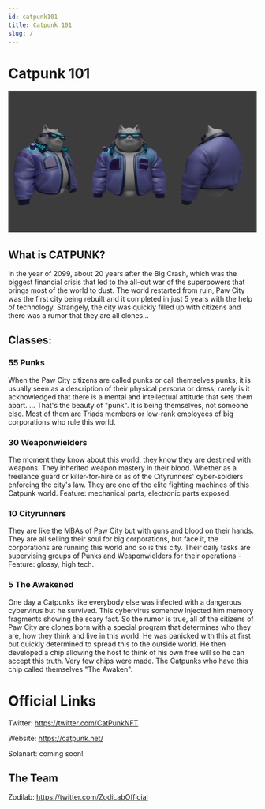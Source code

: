 ```yaml
---
id: catpunk101
title: Catpunk 101
slug: /
---
```


# Catpunk 101
![Example banner](./assets/1.gif)

## What is CATPUNK?
In the year of 2099, about 20 years after the Big Crash, which was the biggest financial crisis that led to the all-out war of the superpowers that brings most of the world to dust. The world restarted from ruin, Paw City was the first city being rebuilt and it completed in just 5 years with the help of technology. Strangely, the city was quickly filled up with citizens and there was a rumor that they are all clones...

## Classes: 

### 55  Punks
When the Paw City citizens are called punks or call themselves punks, it is usually seen as a description of their physical persona or dress; rarely is it acknowledged that there is a mental and intellectual attitude that sets them apart. ... That's the beauty of "punk". It is being themselves, not someone else. Most of them are Triads members or low-rank employees of big corporations who rule this world.

### 30  Weaponwielders
The moment they know about this world, they know they are destined with weapons. They inherited weapon mastery in their blood. Whether as a freelance guard or killer-for-hire or as of the Cityrunners' cyber-soldiers enforcing the city's law. They are one of the elite fighting machines of this Catpunk world. Feature: mechanical parts, electronic parts exposed.

### 10  Cityrunners
They are like the MBAs of Paw City but with guns and blood on their hands. They are all selling their soul for big corporations, but face it, the corporations are running this world and so is this city. Their daily tasks are supervising groups of Punks and Weaponwielders for their operations - Feature: glossy, high tech.

### 5  The Awakened
One day a Catpunks like everybody else was infected with a dangerous cybervirus but he survived. This cybervirus somehow injected him memory fragments showing the scary fact. So the rumor is true, all of the citizens of Paw City are clones born with a special program that determines who they are, how they think and live in this world. He was panicked with this at first but quickly determined to spread this to the outside world. He then developed a chip allowing the host to think of his own free will so he can accept this truth. Very few chips were made. The Catpunks who have this chip called themselves "The Awaken".


# Official Links

Twitter: https://twitter.com/CatPunkNFT

Website: https://catpunk.net/

Solanart: coming soon!

## The Team

Zodilab: https://twitter.com/ZodiLabOfficial 
